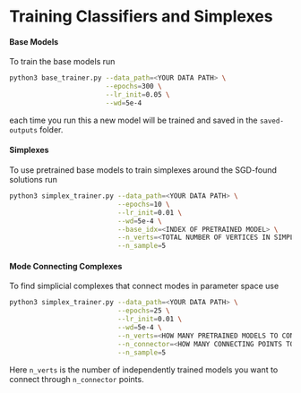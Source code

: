 # Training Classifiers and Simplexes



#### Base Models

To train the base models run
```bash
python3 base_trainer.py --data_path=<YOUR DATA PATH> \
                        --epochs=300 \
                        --lr_init=0.05 \
                        --wd=5e-4
```
each time you run this a new model will be trained and saved in the `saved-outputs` folder.


#### Simplexes 
To use pretrained base models to train simplexes around the SGD-found solutions run

```bash
python3 simplex_trainer.py --data_path=<YOUR DATA PATH> \
                           --epochs=10 \
                           --lr_init=0.01 \
                           --wd=5e-4 \
                           --base_idx=<INDEX OF PRETRAINED MODEL> \
                           --n_verts=<TOTAL NUMBER OF VERTICES IN SIMPLEX> \
                           --n_sample=5
```

#### Mode Connecting Complexes

To find simplicial complexes that connect modes in parameter space use
```bash
python3 simplex_trainer.py --data_path=<YOUR DATA PATH> \
                           --epochs=25 \
                           --lr_init=0.01 \
                           --wd=5e-4 \
                           --n_verts=<HOW MANY PRETRAINED MODELS TO CONNECT> \
                           --n_connector=<HOW MANY CONNECTING POINTS TO USE> \
                           --n_sample=5
```
Here `n_verts` is the number of independently trained models you want to connect through `n_connector` points. 